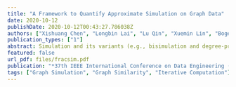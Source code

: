 ```yaml
---
title: "A Framework to Quantify Approximate Simulation on Graph Data"
date: 2020-10-12
publishDate: 2020-10-12T00:43:27.786038Z
authors: ["Xishuang Chen", "Longbin Lai", "Lu Qin", "Xuemin Lin", "Boge Liu"]
publication_types: ["1"]
abstract: Simulation and its variants (e.g., bisimulation and degree-preserving simulation) are useful in a wide spectrum of applications. However, all simulation variants are coarse “yes-or-no” indicators that simply confirm or refute whether one node simulates another, which limits the scope and power of their utility. Therefore, it is meaningful to develop a fractional $\chi$-simulation measure to quantify the degree to which one node simulates another by the simulation variant $\chi$. To this end, we first present several properties necessary for a fractional $\chi$-simulation measure. Then, we present FSim$_\chi$, a general fractional $\chi$-simulation computation framework that can be configured to quantify the extent of all $\chi$-simulations. Comprehensive experiments and real-world case studies show the measure to be effective and the computation framework to be efficient.
featured: false
url_pdf: files/fracsim.pdf
publication: "*37th IEEE International Conference on Data Engineering (to appear)*"
tags: ["Graph Simulation", "Graph Similarity", "Iterative Computation"]
---
```


